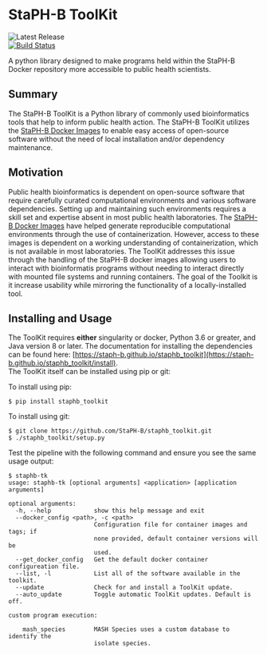 # StaPH-B ToolKit
![Latest Release](https://img.shields.io/github/v/release/StaPH-B/staphb_toolkit)  
[![Build Status](https://travis-ci.org/StaPH-B/staphb_toolkit.svg?branch=master)](https://travis-ci.org/StaPH-B/staphb_toolkit)  
 
A python library designed to make programs held within the StaPH-B Docker repository more accessible to public health scientists.

## Summary
The StaPH-B ToolKit is a Python library of commonly used bioinformatics tools that help to inform public health action. The StaPH-B ToolKit utilizes the [StaPH-B Docker Images](https://github.com/StaPH-B/docker-builds) to enable easy access of open-source software without the need of local installation and/or dependency maintenance.

## Motivation
Public health bioinformatics is dependent on open-source software that require carefully curated computational environments and various software dependencies. Setting up and maintaining such environments requires a skill set and expertise absent in most public health laboratories. The [StaPH-B Docker Images](https://github.com/StaPH-B/docker-builds) have helped generate reproducible computational environments through the use of containerization. However, access to these images is dependent on a working understanding of containerization, which is not available in most laboratories. The ToolKit addresses this issue through the handling of the StaPH-B docker images allowing users to interact with bioinformatis programs without needing to interact directly with mounted file systems and running containers. The goal of the Toolkit is it increase usability while mirroring the functionality of a locally-installed tool.

## Installing and Usage
The ToolKit requires **either** singularity or docker, Python 3.6 or greater, and Java version 8 or later.
The documentation for installing the dependencies can be found here: [https://staph-b.github.io/staphb_toolkit](https://staph-b.github.io/staphb_toolkit/install).  
The ToolKit itself can be installed using pip or git:

To install using pip:
```
$ pip install staphb_toolkit
```

To install using git:
```
$ git clone https://github.com/StaPH-B/staphb_toolkit.git
$ ./staphb_toolkit/setup.py
```

Test the pipeline with the following command and ensure you see the same usage output:  
```
$ staphb-tk
usage: staphb-tk [optional arguments] <application> [application arguments]

optional arguments:
  -h, --help            show this help message and exit
  --docker_config <path>, -c <path>
                        Configuration file for container images and tags; if
                        none provided, default container versions will be
                        used.
  --get_docker_config   Get the default docker container configureation file.
  --list, -l            List all of the software available in the toolkit.
  --update              Check for and install a ToolKit update.
  --auto_update         Toggle automatic ToolKit updates. Default is off.

custom program execution:

    mash_species        MASH Species uses a custom database to identify the
                        isolate species.
```
